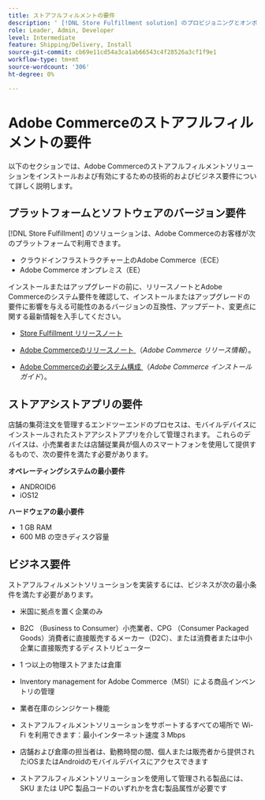 ```yaml
---
title: ストアフルフィルメントの要件
description: ' [!DNL Store Fulfillment solution] のプロビジョニングとオンボーディングの要件'
role: Leader, Admin, Developer
level: Intermediate
feature: Shipping/Delivery, Install
source-git-commit: cb69e11cd54a3ca1ab66543c4f28526a3cf1f9e1
workflow-type: tm+mt
source-wordcount: '306'
ht-degree: 0%

---
```


# Adobe Commerceのストアフルフィルメントの要件

以下のセクションでは、Adobe Commerceのストアフルフィルメントソリューションをインストールおよび有効にするための技術的およびビジネス要件について詳しく説明します。

## プラットフォームとソフトウェアのバージョン要件

[!DNL Store Fulfillment] のソリューションは、Adobe Commerceのお客様が次のプラットフォームで利用できます。

- クラウドインフラストラクチャー上のAdobe Commerce（ECE）
- Adobe Commerce オンプレミス（EE）

インストールまたはアップグレードの前に、リリースノートとAdobe Commerceのシステム要件を確認して、インストールまたはアップグレードの要件に影響を与える可能性のあるバージョンの互換性、アップデート、変更点に関する最新情報を入手してください。

- [Store Fulfillment リリースノート](release-notes.md)

- [Adobe Commerceのリリースノート ](https://experienceleague.adobe.com/docs/commerce-operations/release/versions.html?lang=ja) （*Adobe Commerce リリース情報*）。

- [Adobe Commerceの必要システム構成 ](https://experienceleague.adobe.com/docs/commerce-operations/installation-guide/system-requirements.html?lang=ja) （*Adobe Commerce インストールガイド*）。


## ストアアシストアプリの要件

店舗の集荷注文を管理するエンドツーエンドのプロセスは、モバイルデバイスにインストールされたストアアシストアプリを介して管理されます。 これらのデバイスは、小売業者または店舗従業員が個人のスマートフォンを使用して提供するもので、次の要件を満たす必要があります。

**オペレーティングシステムの最小要件**

- ANDROID6
- iOS12

**ハードウェアの最小要件**

- 1 GB RAM
- 600 MB の空きディスク容量

## ビジネス要件

ストアフルフィルメントソリューションを実装するには、ビジネスが次の最小条件を満たす必要があります。

- 米国に拠点を置く企業のみ

- B2C （Business to Consumer）小売業者、CPG （Consumer Packaged Goods）消費者に直接販売するメーカー（D2C）、または消費者または中小企業に直接販売するディストリビューター

- 1 つ以上の物理ストアまたは倉庫

- Inventory management for Adobe Commerce（MSI）による商品インベントリの管理

- 業者在庫のシンジケート機能

- ストアフルフィルメントソリューションをサポートするすべての場所で Wi-Fi を利用できます：最小インターネット速度 3 Mbps

- 店舗および倉庫の担当者は、勤務時間の間、個人または販売者から提供されたiOSまたはAndroidのモバイルデバイスにアクセスできます

- ストアフルフィルメントソリューションを使用して管理される製品には、SKU または UPC 製品コードのいずれかを含む製品属性が必要です
